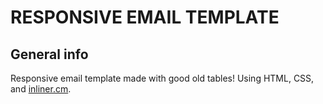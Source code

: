 # RESPONSIVE EMAIL TEMPLATE

## General info

Responsive email template made with good old tables!
Using HTML, CSS, and [inliner.cm](http://inliner.cm/).